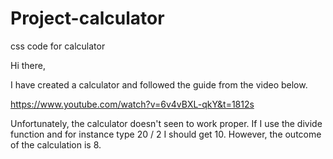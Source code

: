 # Project-calculator
css code for calculator

Hi there,

I have created a calculator and followed the guide from the video below.

https://www.youtube.com/watch?v=6v4vBXL-qkY&t=1812s

Unfortunately, the calculator doesn't seen to work proper.
If I use the divide function and for instance type 20 / 2 I should get 10. However, the outcome of the calculation is 8.


